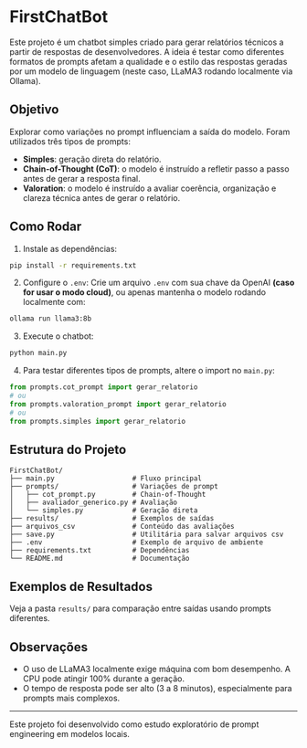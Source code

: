 # FirstChatBot

Este projeto é um chatbot simples criado para gerar relatórios técnicos a partir de respostas de desenvolvedores. A ideia é testar como diferentes formatos de prompts afetam a qualidade e o estilo das respostas geradas por um modelo de linguagem (neste caso, LLaMA3 rodando localmente via Ollama).

## Objetivo

Explorar como variações no prompt influenciam a saída do modelo. Foram utilizados três tipos de prompts:

- **Simples**: geração direta do relatório.
- **Chain-of-Thought (CoT)**: o modelo é instruído a refletir passo a passo antes de gerar a resposta final.
- **Valoration**: o modelo é instruído a avaliar coerência, organização e clareza técnica antes de gerar o relatório.

## Como Rodar

1. Instale as dependências:
```bash
pip install -r requirements.txt
```

2. Configure o `.env`:
Crie um arquivo `.env` com sua chave da OpenAI **(caso for usar o modo cloud)**, ou apenas mantenha o modelo rodando localmente com:
```bash
ollama run llama3:8b
```

3. Execute o chatbot:
```bash
python main.py
```

4. Para testar diferentes tipos de prompts, altere o import no `main.py`:
```python
from prompts.cot_prompt import gerar_relatorio
# ou
from prompts.valoration_prompt import gerar_relatorio
# ou
from prompts.simples import gerar_relatorio
```

## Estrutura do Projeto

```
FirstChatBot/
├── main.py                   # Fluxo principal
├── prompts/                  # Variações de prompt
│   ├── cot_prompt.py         # Chain-of-Thought
│   ├── avaliador_generico.py # Avaliação
│   └── simples.py            # Geração direta
├── results/                  # Exemplos de saídas
├── arquivos_csv              # Conteúdo das avaliações
├── save.py                   # Utilitária para salvar arquivos csv
├── .env                      # Exemplo de arquivo de ambiente
├── requirements.txt          # Dependências
└── README.md                 # Documentação
```

## Exemplos de Resultados

Veja a pasta `results/` para comparação entre saídas usando prompts diferentes.

## Observações

- O uso de LLaMA3 localmente exige máquina com bom desempenho. A CPU pode atingir 100% durante a geração.
- O tempo de resposta pode ser alto (3 a 8 minutos), especialmente para prompts mais complexos.

---

Este projeto foi desenvolvido como estudo exploratório de prompt engineering em modelos locais.

